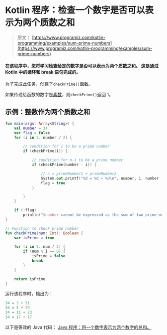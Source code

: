 # Kotlin 程序：检查一个数字是否可以表示为两个质数之和

> 原文： [https://www.programiz.com/kotlin-programming/examples/sum-prime-numbers](https://www.programiz.com/kotlin-programming/examples/sum-prime-numbers)

#### 在该程序中，您将学习检查给定的数字是否可以表示为两个质数之和。 这是通过 Kotlin 中的循环和 break 语句完成的。

为了完成此任务，创建了`checkPrime()`函数。

如果传递给函数的数字是[素数](/kotlin-programming/examples/prime-number "Check prime number in Kotlin programming")，则`checkPrime()`返回 1。

## 示例：整数作为两个质数之和

```kt
fun main(args: Array<String>) {
    val number = 34
    var flag = false
    for (i in 2..number / 2) {

        // condition for i to be a prime number
        if (checkPrime(i)) {

            // condition for n-i to be a prime number
            if (checkPrime(number - i)) {

                // n = primeNumber1 + primeNumber2
                System.out.printf("%d = %d + %d\n", number, i, number - i)
                flag = true
            }

        }
    }

    if (!flag)
        println("$number cannot be expressed as the sum of two prime numbers.")
}

// Function to check prime number
fun checkPrime(num: Int): Boolean {
    var isPrime = true

    for (i in 2..num / 2) {
        if (num % i == 0) {
            isPrime = false
            break
        }
    }

    return isPrime
}
```

运行该程序时，输出为：

```kt
34 = 3 + 31
34 = 5 + 29
34 = 11 + 23
34 = 17 + 17

```

以下是等效的 Java 代码： [Java 程序：将一个数字表示为两个数字的总和。](/java-programming/examples/sum-prime-numbers "Java Program to Check Whether a Number can be expressed as a sum of two numbers")